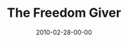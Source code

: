 ---
layout: message
category: message
series: "Free"
title: "The Freedom Giver"
date: 2010-02-28-00-00
message_id: 606
audio: "http://s3.amazonaws.com/crossroadsaudiomessages/Free2.mp3"
audio-duration: "40:29"
program: "http://s3.amazonaws.com/crossroads-media/media/legacy/documents/02_27-28_10Program.pdf"
description: "Brian Tome discusses the Freedom Giver and how he fights for our freedom."
video: "https://s3.amazonaws.com/crossroadsvideomessages/Free2.mp4"
video-duration: "40:29"
video-image: "http://s3.amazonaws.com/crossroads-media/images/legacy/content/Free2-still.jpg"
explicit: "N"
---